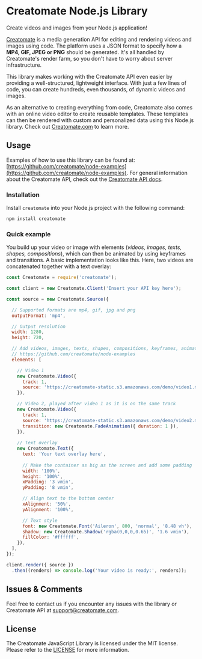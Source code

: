 # Creatomate Node.js Library

Create videos and images from your Node.js application!

[Creatomate](https://creatomate.com) is a media generation API for editing and rendering videos and images using code. The platform uses a JSON format to specify how a **MP4, GIF, JPEG or PNG** should be generated. It's all handled by Creatomate's render farm, so you don't have to worry about server infrastructure.

This library makes working with the Creatomate API even easier by providing a well-structured, lightweight interface. With just a few lines of code, you can create hundreds, even thousands, of dynamic videos and images.

As an alternative to creating everything from code, Creatomate also comes with an online video editor to create reusable templates. These templates can then be rendered with custom and personalized data using this Node.js library. Check out [Creatomate.com](https://creatomate.com) to learn more.

## Usage

Examples of how to use this library can be found at: [https://github.com/creatomate/node-examples](https://github.com/creatomate/node-examples). For general information about the Creatomate API, check out the [Creatomate API docs](https://creatomate.com/docs/api/introduction).

### Installation

Install `creatomate` into your Node.js project with the following command:

```bash
npm install creatomate
```

### Quick example

You build up your video or image with elements (*videos, images, texts, shapes, compositions*), which can then be animated by using keyframes and transitions. A basic implementation looks like this. Here, two videos are concatenated together with a text overlay:

```javascript
const Creatomate = require('creatomate');

const client = new Creatomate.Client('Insert your API key here');

const source = new Creatomate.Source({

  // Supported formats are mp4, gif, jpg and png
  outputFormat: 'mp4',

  // Output resolution
  width: 1280,
  height: 720,

  // Add videos, images, texts, shapes, compositions, keyframes, animations and more. Check out:
  // https://github.com/creatomate/node-examples
  elements: [

    // Video 1
    new Creatomate.Video({
      track: 1,
      source: 'https://creatomate-static.s3.amazonaws.com/demo/video1.mp4',
    }),

    // Video 2, played after video 1 as it is on the same track
    new Creatomate.Video({
      track: 1,
      source: 'https://creatomate-static.s3.amazonaws.com/demo/video2.mp4',
      transition: new Creatomate.FadeAnimation({ duration: 1 }),
    }),
    
    // Text overlay
    new Creatomate.Text({
      text: 'Your text overlay here',
      
      // Make the container as big as the screen and add some padding
      width: '100%',
      height: '100%',
      xPadding: '3 vmin',
      yPadding: '8 vmin',

      // Align text to the bottom center
      xAlignment: '50%',
      yAlignment: '100%',

      // Text style
      font: new Creatomate.Font('Aileron', 800, 'normal', '8.48 vh'),
      shadow: new Creatomate.Shadow('rgba(0,0,0,0.65)', '1.6 vmin'),
      fillColor: '#ffffff',
    }),
  ],
});

client.render({ source })
  .then((renders) => console.log('Your video is ready:', renders));
```

## Issues & Comments

Feel free to contact us if you encounter any issues with the library or Creatomate API at [support@creatomate.com](mailto:support@creatomate.com).

## License

The Creatomate JavaScript Library is licensed under the MIT license. Please refer to the [LICENSE](https://github.com/Creatomate/creatomate-node/blob/main/LICENSE) for more information.
